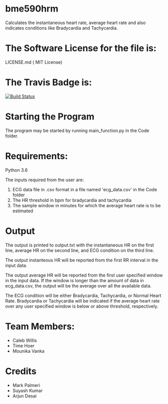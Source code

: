 # bme590hrm 
Calculates the instantaneous heart rate, average heart rate and also indicates conditions like Bradycardia and Tachycardia. 


The Software License for the file is:
=========
LICENSE.md ( MIT License)

The Travis Badge is:
=========
[![Build Status](https://travis-ci.org/buonzz/laravel-4-freegeoip.svg?branch=master)](https://travis-ci.org/MounikaVanka/bme590hrm.svg?branch=travis_CI)

Starting the Program
=========
The program may be started by running main_function.py in the Code folder. 

Requirements:
=========
Python 3.6

The inputs required from the user are:
1. ECG data file in .csv format in a file named 'ecg_data.csv' in the Code folder
2. The HR threshold in bpm for bradycardia and tachycardia
3. The sample window in minutes for which the average heart rate is to be estimated

Output
=========
The output is printed to output.txt with the instantaneous HR on the first line, average HR on the second line, and ECG condition on the third line.

The output instanteous HR will be reported from the first RR interval in the input data.

The output average HR will be reported from the first user specified window in the input data. If the window is longer than the amount of data in ecg_data.csv, the output will be the average over all the available data.

The ECG condition will be either Bradycardia, Tachycardia, or Normal Heart Rate. Bradycardia or Tachycardia will be indicated if the average heart rate over any user specified window is below or above threshold, respectively. 

Team Members:
======
+ Caleb Willis
+ Time Hoer 
+ Mounika Vanka


Credits
=======
* Mark Palmeri
* Suyash Kumar
* Arjun Desai


